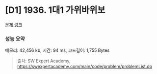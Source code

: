 # [D1] 1936. 1대1 가위바위보

[문제 링크](https://swexpertacademy.com/main/code/problem/problemDetail.do?problemLevel=1&contestProbId=AV5PjKXKALcDFAUq&categoryId=AV5PjKXKALcDFAUq&categoryType=CODE&problemTitle=&orderBy=FIRST_REG_DATETIME&selectCodeLang=ALL&select-1=1&pageSize=10&pageIndex=2) 

### 성능 요약

메모리: 42,456 kb, 시간: 94 ms, 코드길이: 1,755 Bytes



> 출처: SW Expert Academy, https://swexpertacademy.com/main/code/problem/problemList.do